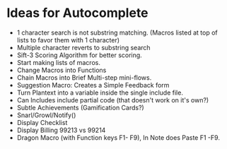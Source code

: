Ideas for Autocomplete
======================

* 1 character search is not substring matching. (Macros listed at top of lists to favor them with 1 character)
* Multiple character reverts to substring search
* Sift-3 Scoring Algorithm for better scoring.
* Start making lists of macros.
* Change Macros into Functions
* Chain Macros into Brief Multi-step mini-flows.
* Suggestion Macro: Creates a Simple Feedback form
* Turn Plantext into a variable inside the single include file.
* Can Includes include partial code (that doesn't work on it's own?)
* Subtle Achievements (Gamification Cards?)
* Snarl/Growl/Notify()
* Display Checklist
* Display Billing 99213 vs 99214
* Dragon Macro (with Function keys F1- F9), In Note does Paste F1 -F9.
